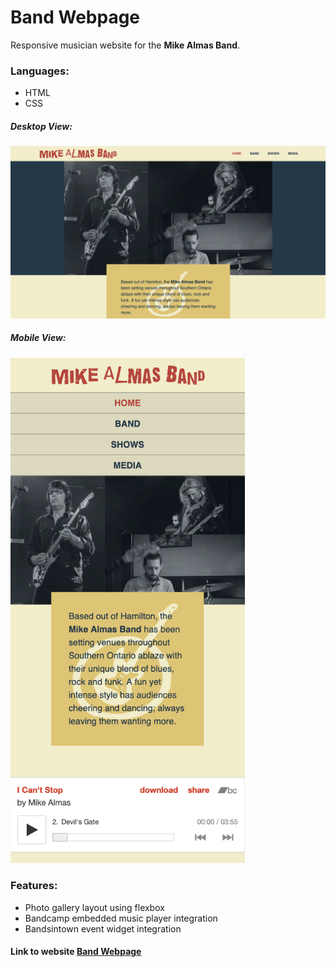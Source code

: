 # Band Webpage
Responsive musician website for the **Mike Almas Band**.

### Languages:

* HTML
* CSS

##### Desktop View:
<img src="github/desktop-view-1.png" alt="Desktop view image">

##### Mobile View:
<img src="github/mobile-view-2.png" alt="Mobile view image" width="375px">

### Features:
* Photo gallery layout using flexbox
* Bandcamp embedded music player integration
* Bandsintown event widget integration



#### Link to website [Band Webpage](https://fervent-pasteur-e06413.netlify.app)
